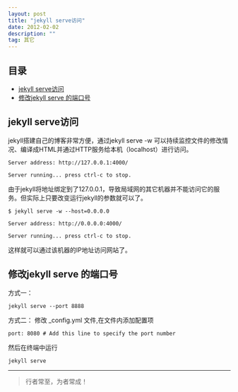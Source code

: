 ```yaml
---
layout: post
title: "jekyll serve访问"
date: 2012-02-02
description: ""
tag: 其它
---
```








## 目录
- [jekyll serve访问](#content1)   
- [修改jekyll serve 的端口号](#content2)   



<!-- ************************************************ -->
## <a id="content1">jekyll serve访问</a>

jekyll搭建自己的博客非常方便，通过jekyll serve -w 可以持续监控文件的修改情况、编译成HTML并通过HTTP服务给本机（localhost）进行访问。

```
Server address: http://127.0.0.1:4000/

Server running... press ctrl-c to stop.
```

由于jekyll将地址绑定到了127.0.0.1，导致局域网的其它机器并不能访问它的服务。但实际上只要改变运行jekyll的参数就可以了。

```
$ jekyll serve -w --host=0.0.0.0

Server address: http://0.0.0.0:4000/

Server running... press ctrl-c to stop.
```

这样就可以通过该机器的IP地址访问网站了。



<!-- ************************************************ -->
## <a id="content1">修改jekyll serve 的端口号</a>

方式一：
```
jekyll serve --port 8888
```

方式二：
修改 _config.yml 文件,在文件内添加配置项   
```
port: 8080 # Add this line to specify the port number
```
然后在终端中运行   
```
jekyll serve
```

----------
>  行者常至，为者常成！


